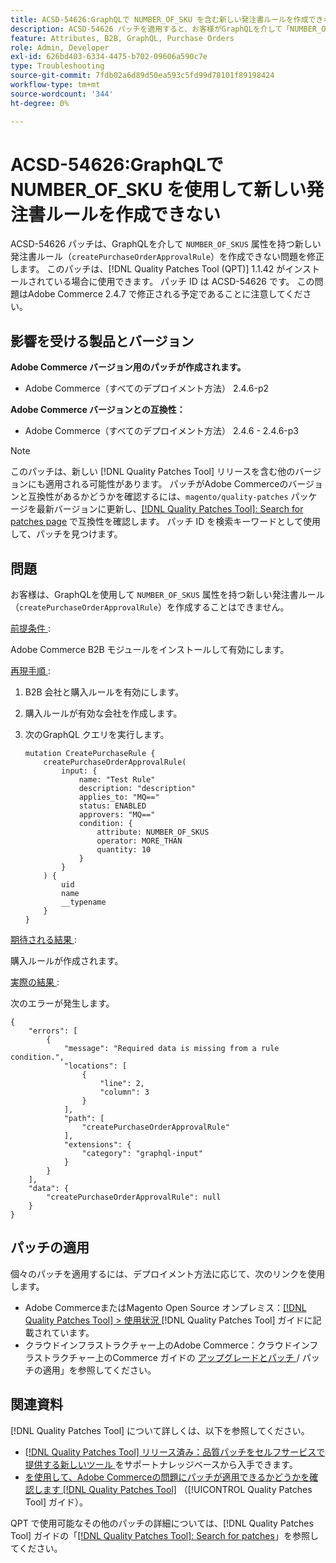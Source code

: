 ```yaml
---
title: ACSD-54626:GraphQLで NUMBER_OF_SKU を含む新しい発注書ルールを作成できない
description: ACSD-54626 パッチを適用すると、お客様がGraphQLを介して「NUMBER_OF_SKUS」属性を含む新しい発注書ルール （「createPurchaseOrderApprovalRule」）を作成できないAdobe Commerceの問題を修正できます。
feature: Attributes, B2B, GraphQL, Purchase Orders
role: Admin, Developer
exl-id: 626bd403-6334-4475-b702-09606a590c7e
type: Troubleshooting
source-git-commit: 7fdb02a6d89d50ea593c5fd99d78101f89198424
workflow-type: tm+mt
source-wordcount: '344'
ht-degree: 0%

---
```


# ACSD-54626:GraphQLで NUMBER_OF_SKU を使用して新しい発注書ルールを作成できない

ACSD-54626 パッチは、GraphQLを介して `NUMBER_OF_SKUS` 属性を持つ新しい発注書ルール（`createPurchaseOrderApprovalRule`）を作成できない問題を修正します。 このパッチは、[!DNL Quality Patches Tool (QPT)] 1.1.42 がインストールされている場合に使用できます。 パッチ ID は ACSD-54626 です。 この問題はAdobe Commerce 2.4.7 で修正される予定であることに注意してください。

## 影響を受ける製品とバージョン

**Adobe Commerce バージョン用のパッチが作成されます。**

* Adobe Commerce（すべてのデプロイメント方法） 2.4.6-p2

**Adobe Commerce バージョンとの互換性：**

* Adobe Commerce（すべてのデプロイメント方法） 2.4.6 - 2.4.6-p3

>[!NOTE]
>
>このパッチは、新しい [!DNL Quality Patches Tool] リリースを含む他のバージョンにも適用される可能性があります。 パッチがAdobe Commerceのバージョンと互換性があるかどうかを確認するには、`magento/quality-patches` パッケージを最新バージョンに更新し、[[!DNL Quality Patches Tool]: Search for patches page](https://experienceleague.adobe.com/tools/commerce-quality-patches/index.html?lang=ja) で互換性を確認します。 パッチ ID を検索キーワードとして使用して、パッチを見つけます。

## 問題

お客様は、GraphQLを使用して `NUMBER_OF_SKUS` 属性を持つ新しい発注書ルール （`createPurchaseOrderApprovalRule`）を作成することはできません。

<u> 前提条件 </u>:

Adobe Commerce B2B モジュールをインストールして有効にします。

<u> 再現手順 </u>:

1. B2B 会社と購入ルールを有効にします。
1. 購入ルールが有効な会社を作成します。
1. 次のGraphQL クエリを実行します。

   ```
   mutation CreatePurchaseRule {
       createPurchaseOrderApprovalRule(
           input: {
               name: "Test Rule"
               description: "description"
               applies_to: "MQ=="
               status: ENABLED
               approvers: "MQ=="
               condition: {
                   attribute: NUMBER_OF_SKUS
                   operator: MORE_THAN
                   quantity: 10
               }
           }
       ) {
           uid
           name
           __typename
       }
   }
   ```

<u> 期待される結果 </u>:

購入ルールが作成されます。

<u> 実際の結果 </u>:

次のエラーが発生します。

```
{
    "errors": [
        {
            "message": "Required data is missing from a rule condition.",
            "locations": [
                {
                    "line": 2,
                    "column": 3
                }
            ],
            "path": [
                "createPurchaseOrderApprovalRule"
            ],
            "extensions": {
                "category": "graphql-input"
            }
        }
    ],
    "data": {
        "createPurchaseOrderApprovalRule": null
    }
}
```

## パッチの適用

個々のパッチを適用するには、デプロイメント方法に応じて、次のリンクを使用します。

* Adobe CommerceまたはMagento Open Source オンプレミス：[[!DNL Quality Patches Tool] > 使用状況 ](/help/tools/quality-patches-tool/usage.md) [!DNL Quality Patches Tool] ガイドに記載されています。
* クラウドインフラストラクチャー上のAdobe Commerce：クラウドインフラストラクチャー上のCommerce ガイドの [ アップグレードとパッチ ](https://experienceleague.adobe.com/docs/commerce-cloud-service/user-guide/develop/upgrade/apply-patches.html?lang=ja)/ パッチの適用」を参照してください。

## 関連資料

[!DNL Quality Patches Tool] について詳しくは、以下を参照してください。

* [[!DNL Quality Patches Tool]  リリース済み：品質パッチをセルフサービスで提供する新しいツール ](https://experienceleague.adobe.com/ja/docs/commerce-operations/tools/quality-patches-tool/quality-patches-tool-to-self-serve-quality-patches) をサポートナレッジベースから入手できます。
* [ を使用して、Adobe Commerceの問題にパッチが適用できるかどうかを確認します  [!DNL Quality Patches Tool]](/help/tools/quality-patches-tool/patches-available-in-qpt/check-patch-for-magento-issue-with-magento-quality-patches.md) （[!UICONTROL Quality Patches Tool] ガイド）。


QPT で使用可能なその他のパッチの詳細については、[!DNL Quality Patches Tool] ガイドの「[[!DNL Quality Patches Tool]: Search for patches](https://experienceleague.adobe.com/tools/commerce-quality-patches/index.html?lang=ja)」を参照してください。
